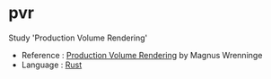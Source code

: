 # pvr
Study 'Production Volume Rendering'

- Reference : [Production Volume Rendering](https://github.com/pvrbook/pvr) by Magnus Wrenninge
- Language  : [Rust](https://www.rust-lang.org/)

